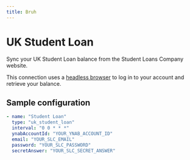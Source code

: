```yaml
---
title: Bruh
---
```

# UK Student Loan
Sync your UK Student Loan balance from the Student Loans Company website.

This connection uses a [headless browser](/browser) to log in to your account and retrieve your balance.

## Sample configuration
```yaml
- name: "Student Loan"
  type: "uk_student_loan"
  interval: "0 0 * * *"
  ynabAccountId: "YOUR_YNAB_ACCOUNT_ID"
  email: "YOUR_SLC_EMAIL"
  password: "YOUR_SLC_PASSWORD"
  secretAnswer: "YOUR_SLC_SECRET_ANSWER"
```